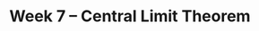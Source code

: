 ---
title: Week 7 – Central Limit Theorem
weekNumber: 7
days:
    - date: 2025-2-17
      events: 
        - markdown_content: <b>No Lecture (Presidents Day)</b>
    - date: 2025-2-19
      events: 
        - name: LEC 17
          type: lecture
          title: The Central Limit Theorem
          url:
          html:
          podcast:
          readings:
            - name: CIT 14.4-14.5
              url: https://inferentialthinking.com/chapters/14/4/Central_Limit_Theorem.html
          keywords: distribution of the sample mean, square root law, CLT-based CIs
        - name: DISC 8
          type: disc
          title: Practice Problems
          url:
    - date: 2025-2-20
      events:
        - name: HW 4
          type: hw
          title: Simulation, Sampling, & Bootstrapping
          url: http://datahub.ucsd.edu/user-redirect/git-sync?repo=https://github.com/dsc-courses/dsc10-2025-wi&subPath=homeworks/hw04/hw04.ipynb
    - date: 2025-2-21
      events: 
        - name: LEC 18
          type: lecture
          title: Choosing Sample Sizes, Statistical Models
          url:
          html:
          podcast:
          readings:
            - name: CIT 14.6
              url: https://inferentialthinking.com/chapters/14/6/Choosing_a_Sample_Size.html
            - name: 11.1
              url: https://inferentialthinking.com/chapters/11/1/Assessing_a_Model.html
          keywords: standard deviation of 0s and 1s, np.random.multinomial, Robert Swain jury
    - date: 2025-2-22
      events:
        - name: LAB 5
          type: lab
          title: Variability and the Normal Distribution
          url:
---